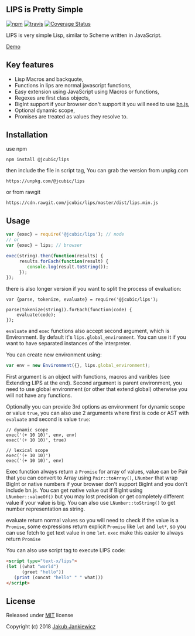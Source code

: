 ## LIPS is Pretty Simple

[![npm](https://img.shields.io/badge/npm-0.6.0-blue.svg)](https://www.npmjs.com/package/@jcubic/lips)
[![travis](https://travis-ci.org/jcubic/jquery.terminal.svg?branch=master&d34e29562e678d0b92405a229c31136ea320d169)](https://travis-ci.org/jcubic/jquery.terminal)
[![Coverage Status](https://coveralls.io/repos/github/jcubic/lips/badge.svg?branch=master&2565a767972a64e2959f434e12e8fcf1)](https://coveralls.io/github/jcubic/lips?branch=master)


LIPS is very simple Lisp, similar to Scheme written in JavaScript.

[Demo](https://jcubic.github.io/lips/#demo)

## Key features

* Lisp Macros and backquote,
* Functions in lips are normal javascript functions,
* Easy extension using JavaScript using Macros or functions,
* Regexes are first class objects,
* BigInt support if your browser don't support it you will need to use [bn.js](https://github.com/indutny/bn.js/),
* Optional dynamic scope,
* Promises are treated as values they resolve to.

## Installation

use npm

```
npm install @jcubic/lips
```

then include the file in script tag, You can grab the version from unpkg.com

```
https://unpkg.com/@jcubic/lips
```

or from rawgit

```
https://cdn.rawgit.com/jcubic/lips/master/dist/lips.min.js
```

## Usage

```javascript
var {exec} = require('@jcubic/lips'); // node
// or
var {exec} = lips; // browser

exec(string).then(function(results) {
     results.forEach(function(result) {
        console.log(result.toString());
     });
});
```

there is also longer version if you want to split the process of evaluation:

```
var {parse, tokenize, evaluate} = require('@jcubic/lips');

parse(tokenize(string)).forEach(function(code) {
    evaluate(code);
});
```

`evaluate` and `exec` functions also accept second argument, which is Environment.
By default it's `lips.global_environment`. You can use it if you want to
have separated instances of the interpreter.

You can create new environment using:

```javascript
var env = new Environment({}, lips.global_environment);
```

First argument is an object with functions, macros and varibles (see Extending LIPS at the end).
Second argument is parent environment, you need to use global environment (or other that extend global)
otherwise you will not have any functions.

Optionally you can provide 3rd options as environment for dynamic scope or value `true`, you can also use 2 arguments where first is code or AST with `evaluate` and second is value `true`:

```
// dynamic scope
exec('(+ 10 10)', env, env)
exec('(+ 10 10)', true)

// lexical scope
exec('(+ 10 10)')
exec('(+ 10 10)', env)
```

Exec function always return a `Promise` for array of values, value can be Pair that you can convert to Array
using `Pair::toArray()`, `LNumber` that wrap BigInt or native numbers if your browser don't support BigInt and
you don't include bn.js. You can get native value out if BigInt using `LNumber::valueOf()` but you may lost precision
or get completely different value if your value is big. You can also use `LNumber::toString()` to get
number representation as string.

evaluate return normal values so you will need to check if the value is a `Promise`, some expressions return
explicit `Promise` like `let` and `let*`, so you can use fetch to get text value in one `let`. `exec` make this
easier to always return `Promise`

You can also use script tag to execute LIPS code:

```html
<script type="text-x/lips">
(let ((what "world")
      (greet "hello"))
   (print (concat "hello" " " what)))
</script>
```

## License

Released under [MIT](http://opensource.org/licenses/MIT) license

Copyright (c) 2018 [Jakub Jankiewicz](http://jcubic.pl/jakub-jankiewicz)
